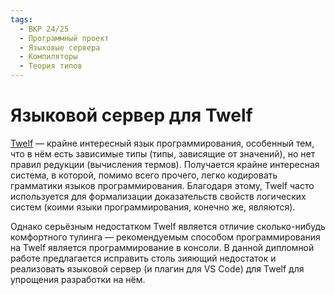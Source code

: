 ```yaml
---
tags:
  - ВКР 24/25
  - Программный проект
  - Языковые сервера
  - Компиляторы
  - Теория типов
---
```


# Языковой сервер для Twelf

[Twelf](https://twelf.org) &mdash; крайне интересный язык программирования,
особенный тем, что в нём есть зависимые типы (типы, зависящие от значений),
но нет правил редукции (вычисления термов). Получается крайне интересная
система, в которой, помимо всего прочего, легко кодировать грамматики языков
программирования. Благодаря этому, Twelf часто используется для формализации
доказательств свойств логических систем (коими языки программирования, конечно
же, являются).

Однако серьёзным недостатком Twelf является отличие сколько-нибудь комфортного
тулинга &mdash; рекомендуемым способом программирования на Twelf является
программирование в консоли. В данной дипломной работе предлагается исправить
столь зияющий недостаток и реализовать языковой сервер (и плагин для VS Code)
для Twelf для упрощения разработки на нём.
